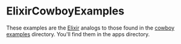 # ElixirCowboyExamples

These examples are the [Elixir](http://elixir-lang.org/) analogs to those found in the [cowboy](https://github.com/extend/cowboy) [examples](https://github.com/extend/cowboy/tree/master/examples) directory. You'll find them in the apps directory. 
